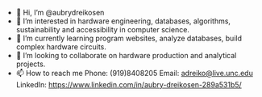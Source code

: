 - 👋 Hi, I’m @aubrydreikosen
- 👀 I’m interested in hardware engineering, databases, algorithms, sustainability and accessibility in computer science.
- 🌱 I’m currently learning program websites, analyze databases, build complex hardware circuits.
- 💞️ I’m looking to collaborate on hardware production and analytical projects.
- 📫 How to reach me 
      Phone: (919)8408205
      Email: adreiko@live.unc.edu
      LinkedIn: https://www.linkedin.com/in/aubry-dreikosen-289a531b5/

<!---
aubrydreikosen/aubrydreikosen is a ✨ special ✨ repository because its `README.md` (this file) appears on your GitHub profile.
You can click the Preview link to take a look at your changes.
--->

